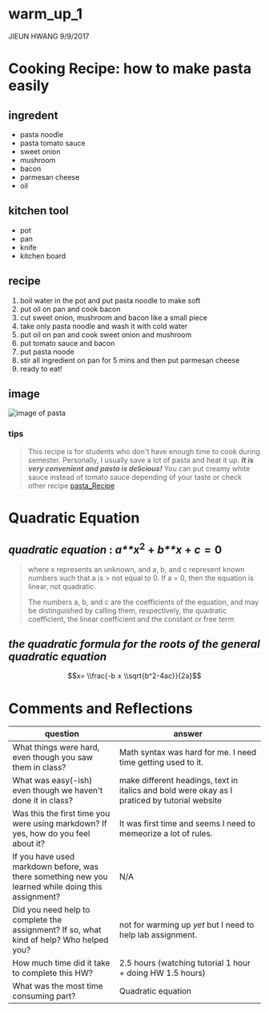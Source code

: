 warm\_up\_1
================
JIEUN HWANG
9/9/2017

Cooking Recipe: how to make pasta easily
========================================

ingredent
---------

-   pasta noodle
-   pasta tomato sauce
-   sweet onion
-   mushroom
-   bacon
-   parmesan cheese
-   oil

kitchen tool
------------

-   pot
-   pan
-   knife
-   kitchen board

recipe
------

1.  boil water in the pot and put pasta noodle to make soft
2.  put oil on pan and cook bacon
3.  cut sweet onion, mushroom and bacon like a small piece
4.  take only pasta noodle and wash it with cold water
5.  put oil on pan and cook sweet onion and mushroom
6.  put tomato sauce and bacon
7.  put pasta noode
8.  stir all ingredient on pan for 5 mins and then put parmesan cheese
9.  ready to eat!

image
-----

![image of pasta](https://www.budgetbytes.com/wp-content/uploads/2016/07/Pasta-with-Butter-Tomato-Sauce-and-Toasted-Bread-Crumbs-V2.jpg)

### tips

> This recipe is for students who don't have enough time to cook during semester. Personally, I usually save a lot of pasta and heat it up. ***It is very convenient and pasta is delicious!*** You can put creamy white sauce instead of tomato sauce depending of your taste or check other recipe [pasta\_Recipe](http://www.seriouseats.com/2017/03/quick-pasta-recipes.html)

Quadratic Equation
==================

***quadratic equation*** : 
*a**x*<sup>2</sup> + *b**x* + *c* = 0
-------------------------------------

> where x represents an unknown, and a, b, and c represent known numbers such that a is &gt; not equal to 0. If a = 0, then the equation is linear, not quadratic.
>
> The numbers a, b, and c are the coefficients of the equation, and may be distinguished by calling them, respectively, the quadratic coefficient, the linear coefficient and the constant or free term

***the quadratic formula for the roots of the general quadratic equation***
---------------------------------------------------------------------------

$$x= \\frac{-b ± \\sqrt{b^2-4ac}}{2a}$$

Comments and Reflections
========================

<table>
<colgroup>
<col width="42%" />
<col width="57%" />
</colgroup>
<thead>
<tr class="header">
<th>question</th>
<th>answer</th>
</tr>
</thead>
<tbody>
<tr class="odd">
<td>What things were hard, even though you saw them in class?</td>
<td>Math syntax was hard for me. I need time getting used to it.</td>
</tr>
<tr class="even">
<td>What was easy(-ish) even though we haven't done it in class?</td>
<td>make different headings, text in italics and bold were okay as I praticed by tutorial website</td>
</tr>
<tr class="odd">
<td>Was this the first time you were using markdown? If yes, how do you feel about it?</td>
<td>It was first time and seems I need to memeorize a lot of rules.</td>
</tr>
<tr class="even">
<td>If you have used markdown before, was there something new you learned while doing this assignment?</td>
<td>N/A</td>
</tr>
<tr class="odd">
<td>Did you need help to complete the assignment? If so, what kind of help? Who helped you?</td>
<td>not for warming up <em>yet</em> but I need to help lab assignment.</td>
</tr>
<tr class="even">
<td>How much time did it take to complete this HW?</td>
<td>2.5 hours (watching tutorial 1 hour + doing HW 1.5 hours)</td>
</tr>
<tr class="odd">
<td>What was the most time consuming part?</td>
<td>Quadratic equation</td>
</tr>
</tbody>
</table>
